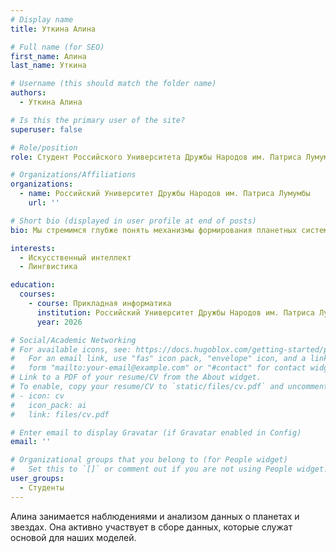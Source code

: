 ```yaml
---
# Display name
title: Уткина Алина

# Full name (for SEO)
first_name: Алина
last_name: Уткина

# Username (this should match the folder name)
authors:
  - Уткина Алина

# Is this the primary user of the site?
superuser: false

# Role/position
role: Студент Российского Университета Дружбы Народов им. Патриса Лумумбы

# Organizations/Affiliations
organizations:
  - name: Российский Университет Дружбы Народов им. Патриса Лумумбы
    url: ''

# Short bio (displayed in user profile at end of posts)
bio: Мы стремимся глубже понять механизмы формирования планетных систем, используя современные методы теоретического анализа и численного моделирования. Наша цель — не только расширить границы научного знания, но и сделать результаты нашего исследования доступными для широкой аудитории.

interests:
  - Искусственный интеллект
  - Лингвистика

education:
  courses:
    - course: Прикладная информатика
      institution: Российский Университет Дружбы Народов им. Патриса Лумумбы
      year: 2026

# Social/Academic Networking
# For available icons, see: https://docs.hugoblox.com/getting-started/page-builder/#icons
#   For an email link, use "fas" icon pack, "envelope" icon, and a link in the
#   form "mailto:your-email@example.com" or "#contact" for contact widget.
# Link to a PDF of your resume/CV from the About widget.
# To enable, copy your resume/CV to `static/files/cv.pdf` and uncomment the lines below.
# - icon: cv
#   icon_pack: ai
#   link: files/cv.pdf

# Enter email to display Gravatar (if Gravatar enabled in Config)
email: ''

# Organizational groups that you belong to (for People widget)
#   Set this to `[]` or comment out if you are not using People widget.
user_groups:
  - Студенты
---
```


Алина занимается наблюдениями и анализом данных о планетах и звездах. Она активно участвует в сборе данных, которые служат основой для наших моделей. 
